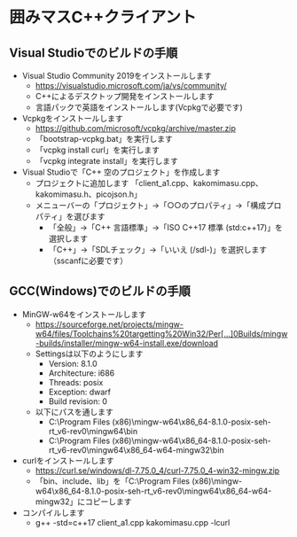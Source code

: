 # 囲みマスC++クライアント

## Visual Studioでのビルドの手順

- Visual Studio Community 2019をインストールします
  - https://visualstudio.microsoft.com/ja/vs/community/
  - C++によるデスクトップ開発をインストールします
  - 言語パックで英語をインストールします(Vcpkgで必要です)
- Vcpkgをインストールします
  - https://github.com/microsoft/vcpkg/archive/master.zip
  - 「bootstrap-vcpkg.bat」を実行します
  - 「vcpkg install curl」を実行します
  - 「vcpkg integrate install」を実行します
- Visual Studioで「C++ 空のプロジェクト」を作成します
  - プロジェクトに追加します 「client_a1.cpp、kakomimasu.cpp、kakomimasu.h、picojson.h」
  - メニューバーの「プロジェクト」→「○○のプロパティ」→「構成プロパティ」を選びます
    - 「全般」→「C++ 言語標準」→「ISO C++17 標準 (std:c++17)」を選択します
    - 「C++」→「SDLチェック」→「いいえ (/sdl-)」を選択します（sscanfに必要です）

## GCC(Windows)でのビルドの手順

- MinGW-w64をインストールします
  - https://sourceforge.net/projects/mingw-w64/files/Toolchains%20targetting%20Win32/Per[…]0Builds/mingw-builds/installer/mingw-w64-install.exe/download
  - Settingsは以下のようにします
    - Version: 8.1.0
    - Architecture: i686
    - Threads: posix
    - Exception: dwarf
    - Build revision: 0
  - 以下にパスを通します
    - C:\Program Files
      (x86)\mingw-w64\x86_64-8.1.0-posix-seh-rt_v6-rev0\mingw64\bin
    - C:\Program Files
      (x86)\mingw-w64\x86_64-8.1.0-posix-seh-rt_v6-rev0\mingw64\x86_64-w64-mingw32\bin
- curlをインストールします
  - https://curl.se/windows/dl-7.75.0_4/curl-7.75.0_4-win32-mingw.zip
  - 「bin、include、lib」を「C:\Program Files
    (x86)\mingw-w64\x86_64-8.1.0-posix-seh-rt_v6-rev0\mingw64\x86_64-w64-mingw32」にコピーします
- コンパイルします
  - g++ -std=c++17 client_a1.cpp kakomimasu.cpp -lcurl
